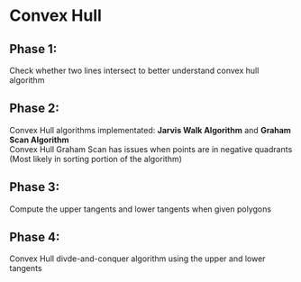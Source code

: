 # Convex Hull
## Phase 1:   
Check whether two lines intersect to better understand convex hull algorithm  
## Phase 2:  
Convex Hull algorithms implementated: **Jarvis Walk Algorithm** and **Graham Scan Algorithm**  
Convex Hull Graham Scan has issues when points are in negative quadrants  
(Most likely in sorting portion of the algorithm)  
## Phase 3:  
Compute the upper tangents and lower tangents when given polygons  
## Phase 4:  
Convex Hull divde-and-conquer algorithm using the upper and lower tangents
